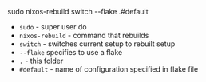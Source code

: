 sudo nixos-rebuild switch --flake .#default
- `sudo` - super user do
- `nixos-rebuild` - command that rebuilds
- `switch` - switches current setup to rebuilt setup
- `--flake` specifies to use a flake
- `.` - this folder
- `#default` - name of configuration specified in flake file
